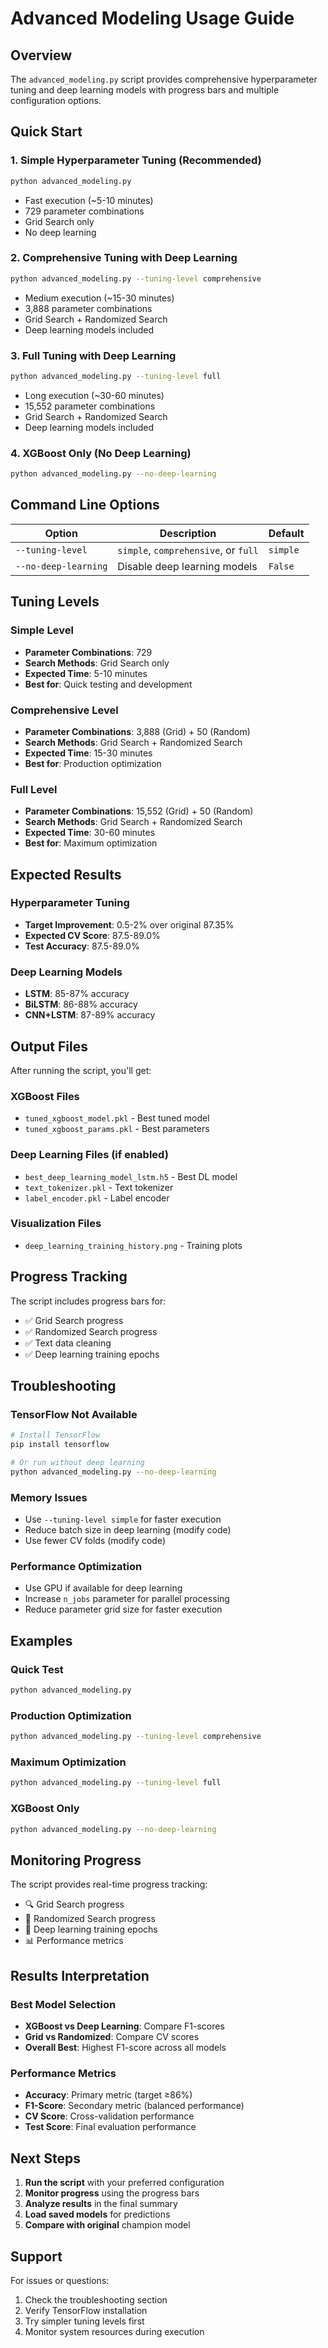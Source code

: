 # Advanced Modeling Usage Guide

## Overview

The `advanced_modeling.py` script provides comprehensive hyperparameter tuning and deep learning models with progress bars and multiple configuration options.

## Quick Start

### 1. Simple Hyperparameter Tuning (Recommended)
```bash
python advanced_modeling.py
```
- Fast execution (~5-10 minutes)
- 729 parameter combinations
- Grid Search only
- No deep learning

### 2. Comprehensive Tuning with Deep Learning
```bash
python advanced_modeling.py --tuning-level comprehensive
```
- Medium execution (~15-30 minutes)
- 3,888 parameter combinations
- Grid Search + Randomized Search
- Deep learning models included

### 3. Full Tuning with Deep Learning
```bash
python advanced_modeling.py --tuning-level full
```
- Long execution (~30-60 minutes)
- 15,552 parameter combinations
- Grid Search + Randomized Search
- Deep learning models included

### 4. XGBoost Only (No Deep Learning)
```bash
python advanced_modeling.py --no-deep-learning
```

## Command Line Options

| Option | Description | Default |
|--------|-------------|---------|
| `--tuning-level` | `simple`, `comprehensive`, or `full` | `simple` |
| `--no-deep-learning` | Disable deep learning models | `False` |

## Tuning Levels

### Simple Level
- **Parameter Combinations**: 729
- **Search Methods**: Grid Search only
- **Expected Time**: 5-10 minutes
- **Best for**: Quick testing and development

### Comprehensive Level
- **Parameter Combinations**: 3,888 (Grid) + 50 (Random)
- **Search Methods**: Grid Search + Randomized Search
- **Expected Time**: 15-30 minutes
- **Best for**: Production optimization

### Full Level
- **Parameter Combinations**: 15,552 (Grid) + 50 (Random)
- **Search Methods**: Grid Search + Randomized Search
- **Expected Time**: 30-60 minutes
- **Best for**: Maximum optimization

## Expected Results

### Hyperparameter Tuning
- **Target Improvement**: 0.5-2% over original 87.35%
- **Expected CV Score**: 87.5-89.0%
- **Test Accuracy**: 87.5-89.0%

### Deep Learning Models
- **LSTM**: 85-87% accuracy
- **BiLSTM**: 86-88% accuracy
- **CNN+LSTM**: 87-89% accuracy

## Output Files

After running the script, you'll get:

### XGBoost Files
- `tuned_xgboost_model.pkl` - Best tuned model
- `tuned_xgboost_params.pkl` - Best parameters

### Deep Learning Files (if enabled)
- `best_deep_learning_model_lstm.h5` - Best DL model
- `text_tokenizer.pkl` - Text tokenizer
- `label_encoder.pkl` - Label encoder

### Visualization Files
- `deep_learning_training_history.png` - Training plots

## Progress Tracking

The script includes progress bars for:
- ✅ Grid Search progress
- ✅ Randomized Search progress
- ✅ Text data cleaning
- ✅ Deep learning training epochs

## Troubleshooting

### TensorFlow Not Available
```bash
# Install TensorFlow
pip install tensorflow

# Or run without deep learning
python advanced_modeling.py --no-deep-learning
```

### Memory Issues
- Use `--tuning-level simple` for faster execution
- Reduce batch size in deep learning (modify code)
- Use fewer CV folds (modify code)

### Performance Optimization
- Use GPU if available for deep learning
- Increase `n_jobs` parameter for parallel processing
- Reduce parameter grid size for faster execution

## Examples

### Quick Test
```bash
python advanced_modeling.py
```

### Production Optimization
```bash
python advanced_modeling.py --tuning-level comprehensive
```

### Maximum Optimization
```bash
python advanced_modeling.py --tuning-level full
```

### XGBoost Only
```bash
python advanced_modeling.py --no-deep-learning
```

## Monitoring Progress

The script provides real-time progress tracking:
- 🔍 Grid Search progress
- 🎲 Randomized Search progress
- 🧠 Deep learning training epochs
- 📊 Performance metrics

## Results Interpretation

### Best Model Selection
- **XGBoost vs Deep Learning**: Compare F1-scores
- **Grid vs Randomized**: Compare CV scores
- **Overall Best**: Highest F1-score across all models

### Performance Metrics
- **Accuracy**: Primary metric (target ≥86%)
- **F1-Score**: Secondary metric (balanced performance)
- **CV Score**: Cross-validation performance
- **Test Score**: Final evaluation performance

## Next Steps

1. **Run the script** with your preferred configuration
2. **Monitor progress** using the progress bars
3. **Analyze results** in the final summary
4. **Load saved models** for predictions
5. **Compare with original** champion model

## Support

For issues or questions:
1. Check the troubleshooting section
2. Verify TensorFlow installation
3. Try simpler tuning levels first
4. Monitor system resources during execution 
